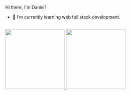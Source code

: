 Hi there, I'm Daniel!

- 🌱 I’m currently learning web full stack development.

<div style="display:inline_block"><br>
  <a href="https://github.com/docirillo">
    <img height="190em" src="https://github-readme-stats.vercel.app/api?username=docirillo&show_icons=true&theme=gotham"/>
    <img height="190em" src="https://github-readme-stats.vercel.app/api/top-langs/?username=docirillo&layout=compact&langs_count=16&theme=gotham" />
</div>
